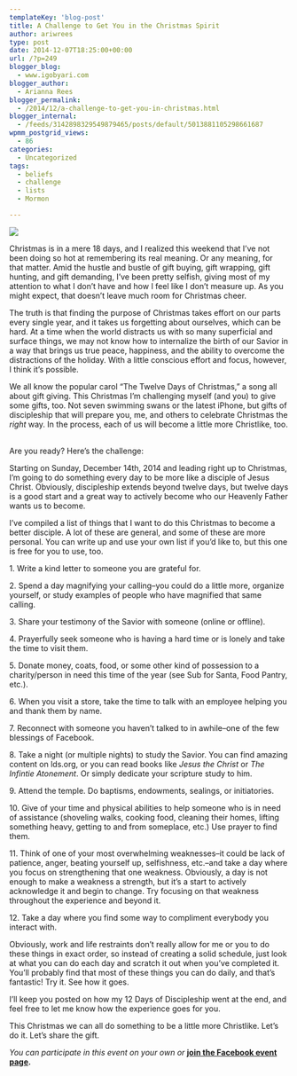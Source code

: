 ```yaml
---
templateKey: 'blog-post'
title: A Challenge to Get You in the Christmas Spirit
author: ariwrees
type: post
date: 2014-12-07T18:25:00+00:00
url: /?p=249
blogger_blog:
  - www.igobyari.com
blogger_author:
  - Arianna Rees
blogger_permalink:
  - /2014/12/a-challenge-to-get-you-in-christmas.html
blogger_internal:
  - /feeds/3142898329549879465/posts/default/5013881105298661687
wpmm_postgrid_views:
  - 86
categories:
  - Uncategorized
tags:
  - beliefs
  - challenge
  - lists
  - Mormon

---
```

[![](http://www.igobyari.com/wp-content/uploads/2014/12/122Bdays2Bchallenge.jpg)](http://www.igobyari.com/wp-content/uploads/2014/12/122Bdays2Bchallenge.jpg)

Christmas is in a mere 18 days, and I realized this weekend that I’ve not been doing so hot at remembering its real meaning. Or any meaning, for that matter. Amid the hustle and bustle of gift buying, gift wrapping, gift hunting, and gift demanding, I’ve been pretty selfish, giving most of my attention to what I don’t have and how I feel like I don’t measure up. As you might expect, that doesn’t leave much room for Christmas cheer. 

The truth is that finding the purpose of Christmas takes effort on our parts every single year, and it takes us forgetting about ourselves, which can be hard. At a time when the world distracts us with so many superficial and surface things, we may not know how to internalize the birth of our Savior in a way that brings us true peace, happiness, and the ability to overcome the distractions of the holiday. With a little conscious effort and focus, however, I think it’s possible. 

We all know the popular carol “The Twelve Days of Christmas,” a song all about gift giving. This Christmas I’m challenging myself (and you) to give some gifts, too. Not seven swimming swans or the latest iPhone, but gifts of discipleship that will prepare you, me, and others to celebrate Christmas the _right_ way. In the process, each of us will become a little more Christlike, too.  

Are you ready? Here’s the challenge: 

Starting on Sunday, December 14th, 2014 and leading right up to Christmas, I’m going to do something every day to be more like a disciple of Jesus Christ. Obviously, discipleship extends beyond twelve days, but twelve days is a good start and a great way to actively become who our Heavenly Father wants us to become. 

I’ve compiled a list of things that I want to do this Christmas to become a better disciple. A lot of these are general, and some of these are more personal. You can write up and use your own list if you’d like to, but this one is free for you to use, too. 

1\. Write a kind letter to someone you are grateful for.  

2\. Spend a day magnifying your calling–you could do a little more, organize yourself, or study examples of people who have magnified that same calling. 

3\. Share your testimony of the Savior with someone (online or offline). 

4\. Prayerfully seek someone who is having a hard time or is lonely and take the time to visit them. 

5\. Donate money, coats, food, or some other kind of possession to a charity/person in need this time of the year (see Sub for Santa, Food Pantry, etc.).

6\. When you visit a store, take the time to talk with an employee helping you and thank them by name.

7\. Reconnect with someone you haven’t talked to in awhile–one of the few blessings of Facebook. 

8\. Take a night (or multiple nights) to study the Savior. You can find amazing content on lds.org, or you can read books like _Jesus the Christ_ or _The Infintie Atonement_. Or simply dedicate your scripture study to him.    

9\. Attend the temple. Do baptisms, endowments, sealings, or initiatories. 

10\. Give of your time and physical abilities to help someone who is in need of assistance (shoveling walks, cooking food, cleaning their homes, lifting something heavy, getting to and from someplace, etc.) Use prayer to find them. 

11\. Think of one of your most overwhelming weaknesses–it could be lack of patience, anger, beating yourself up, selfishness, etc.–and take a day where you focus on strengthening that one weakness. Obviously, a day is not enough to make a weakness a strength, but it’s a start to actively acknowledge it and begin to change. Try focusing on that weakness throughout the experience and beyond it.  

12\. Take a day where you find some way to compliment everybody you interact with.  

Obviously, work and life restraints don’t really allow for me or you to do these things in exact order, so instead of creating a solid schedule, just look at what you can do each day and scratch it out when you’ve completed it. You’ll probably find that most of these things you can do daily, and that’s fantastic! Try it. See how it goes.

I’ll keep you posted on how my 12 Days of Discipleship went at the end, and feel free to let me know how the experience goes for you.

This Christmas we can all do something to be a little more Christlike. Let’s do it. Let’s share the gift.   

_You can participate in this event on your own or_ **[join the Facebook event page](https://www.facebook.com/events/561479003982579/?ref_dashboard_filter=upcoming).**
